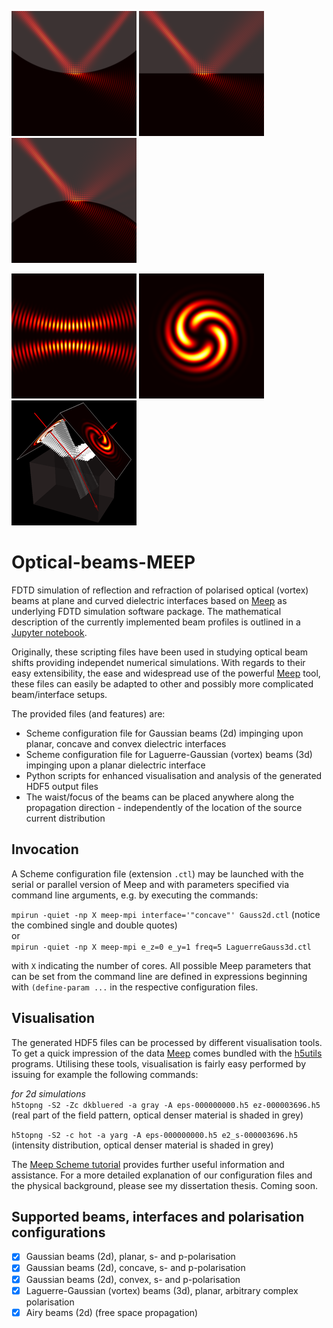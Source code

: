 ![concave](Gauss_2d/img/concave_intensity_cropped_rotated_resized.png) 
![planar](Gauss_2d/img/planar_intensity_cropped_rotated_resized.png)
![convex](Gauss_2d/img/convex_intensity_cropped_rotated_resized.png)

![snap](Laguerre_Gauss_3d/img/vortex_beam_m_2_longitudinal_resized.png)
![snap](Laguerre_Gauss_3d/img/vortex_beam_m_2_transverse_resized.png)
![snap](Laguerre_Gauss_3d/img/vortex_beam_m_2_3d_half_resized.png)
# Optical-beams-MEEP
FDTD simulation of reflection and refraction of polarised optical (vortex) beams at plane and curved dielectric interfaces based on [Meep](https://github.com/stevengj/meep) as underlying FDTD simulation software package. The mathematical description of the currently implemented beam profiles is outlined in a [Jupyter notebook](https://github.com/DanielKotik/Optical-beams-MEEP/blob/Airy_beam/beam_profiles.ipynb).

Originally, these scripting files have been used in studying optical beam shifts providing independet numerical simulations. With regards to their easy extensibility, the ease and widespread use of the powerful [Meep](https://github.com/stevengj/meep) tool, these files can easily be adapted to other and possibly more complicated beam/interface setups.

The provided files (and features) are:
*   Scheme configuration file for Gaussian beams (2d) impinging upon planar, concave and convex dielectric interfaces
*   Scheme configuration file for Laguerre-Gaussian (vortex) beams (3d) impinging upon a planar dielectric interface
*   Python scripts for enhanced visualisation and analysis of the generated HDF5 output files
*   The waist/focus of the beams can be placed anywhere along the propagation direction - independently of the location of the source current distribution

## Invocation
A Scheme configuration file (extension ``.ctl``) may be launched with the serial or parallel version of Meep and with parameters specified via command line arguments, e.g. by executing the commands:

``mpirun -quiet -np X meep-mpi interface='"concave"' Gauss2d.ctl`` (notice the combined single and double quotes)  
or  
``mpirun -quiet -np X meep-mpi e_z=0 e_y=1 freq=5 LaguerreGauss3d.ctl``

with ``X`` indicating the number of cores. All possible Meep parameters that can be set from the command line are 
defined in expressions beginning with ``(define-param ...`` in the respective configuration files.

## Visualisation
The generated HDF5 files can be processed by different visualisation tools. To get a quick impression of the data 
[Meep](https://github.com/stevengj/meep) comes bundled with the [h5utils](https://github.com/stevengj/h5utils) 
programs. Utilising these tools, visualisation is fairly easy performed by issuing for example the following commands:

_for 2d simulations_  
``h5topng -S2 -Zc dkbluered -a gray -A eps-000000000.h5 ez-000003696.h5`` (real part of the field pattern, optical 
denser material is shaded in grey)

``h5topng -S2 -c hot -a yarg -A eps-000000000.h5 e2_s-000003696.h5`` (intensity distribution, optical 
denser material is shaded in grey)

The [Meep Scheme tutorial](https://meep.readthedocs.io/en/latest/Scheme_Tutorials/Basics/) provides further useful 
information and assistance.
For a more detailed explanation of our configuration files and the physical background, please see my dissertation thesis. Coming soon.

## Supported beams, interfaces and polarisation configurations
-   [x] Gaussian beams (2d), planar, s- and p-polarisation
-   [x] Gaussian beams (2d), concave, s- and p-polarisation
-   [x] Gaussian beams (2d), convex, s- and p-polarisation
-   [x] Laguerre-Gaussian (vortex) beams (3d), planar, arbitrary complex polarisation
-   [x] Airy beams (2d) (free space propagation)

